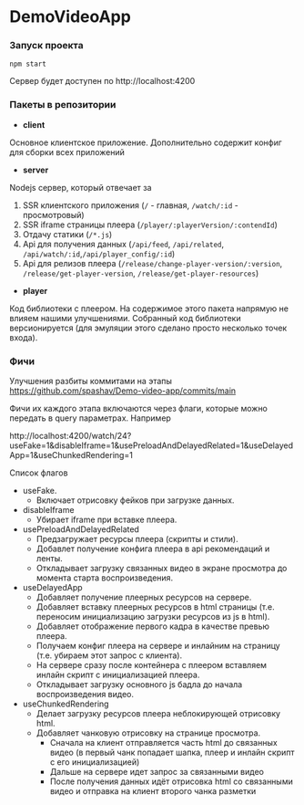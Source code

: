 # DemoVideoApp

### Запуск проекта 

```shell
npm start
```
Сервер будет доступен по http://localhost:4200

### Пакеты в репозитории
* __client__
 
Основное клиентское приложение. Дополнительно содержит конфиг для сборки всех приложений

* __server__

Nodejs сервер, который отвечает за 
1. SSR клиентского приложения (`/` - главная, `/watch/:id` - просмотровый)
2. SSR iframe страницы плеера (`/player/:playerVersion/:contendId`)
3. Отдачу статики (`/*.js`)
4. Api для получения данных (`/api/feed`, `/api/related`, `/api/watch/:id`,`/api/player_config/:id`)
5. Api для релизов плеера (`/release/change-player-version/:version`, `/release/get-player-version`, `/release/get-player-resources`)

* __player__

Код библиотеки с плеером. На содержимое этого пакета напрямую не влияем нашими улучшениями.
Собранный код библиотеки версионируется (для эмуляции этого сделано просто несколько точек входа).

### Фичи

Улучшения разбиты коммитами на этапы
https://github.com/spashav/Demo-video-app/commits/main

Фичи их каждого этапа включаются через флаги, которые можно передать в query параметрах. Например

http://localhost:4200/watch/24?useFake=1&disableIframe=1&usePreloadAndDelayedRelated=1&useDelayedApp=1&useChunkedRendering=1

Список флагов
- useFake. 
  - Включает отрисовку фейков при загрузке данных.
- disableIframe
  - Убирает iframe при вставке плеера.
- usePreloadAndDelayedRelated
  - Предзагружает ресурсы плеера (скрипты и стили).
  - Добавлет получение конфига плеера в api рекомендаций и ленты.
  - Откладывает загрузку связанных видео в экране просмотра до момента старта воспроизведения.
- useDelayedApp
  - Добавляет получение плеерных ресурсов на сервере.
  - Добавляет вставку плеерных ресурсов в html страницы (т.е. переносим инициализацию загрузки ресурсов из js в html).
  - Добавляет отображение первого кадра в качестве превью плеера.
  - Получаем конфиг плеера на сервере и инлайним на страницу (т.е. убираем этот запрос с клиента).
  - На сервере сразу после контейнера с плеером вставляем инлайн скрипт с инициализацией плеера.
  - Откладывает загрузку основного js бадла до начала воспроизведения видео.
- useChunkedRendering
  - Делает загрузку ресурсов плеера неблокирующей отрисовку html.
  - Добавляет чанковую отрисовку на странице просмотра. 
    - Сначала на клиент отправляется часть html до связанных видео (в первый чанк попадает шапка, плеер и инлайн скрипт с его инициализацией)
    - Дальше на сервере идет запрос за связанными видео
    - После получения данных идёт отрисовка html со связанными видео и отправка на клиент второго чанка разметки
